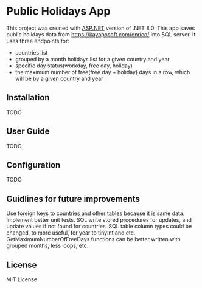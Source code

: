 # Public Holidays App

This project was created with [ASP.NET](https://dotnet.microsoft.com/en-us/apps/aspnet) version of .NET 8.0.
This app saves public holidays data from https://kayaposoft.com/enrico/ into SQL server.
It uses three endpoints for:

- countries list
- grouped by a month holidays list for a given country and year
- specific day status(workday, free day, holiday)
- the maximum number of free(free day + holiday) days in a row, which will be by a given country and year

## Installation

TODO

## User Guide

TODO

## Configuration

TODO

## Guidlines for future improvements

Use foreign keys to countries and other tables because it is same data.
Implement better unit tests.
SQL write stored procedures for updates, and update values if not found for countries.
SQL table column types could be changed, to more useful, for year to tinyInt and etc.
GetMaximumNumberOfFreeDays functions can be better written with grouped months, less loops, etc.

## License

MIT License
